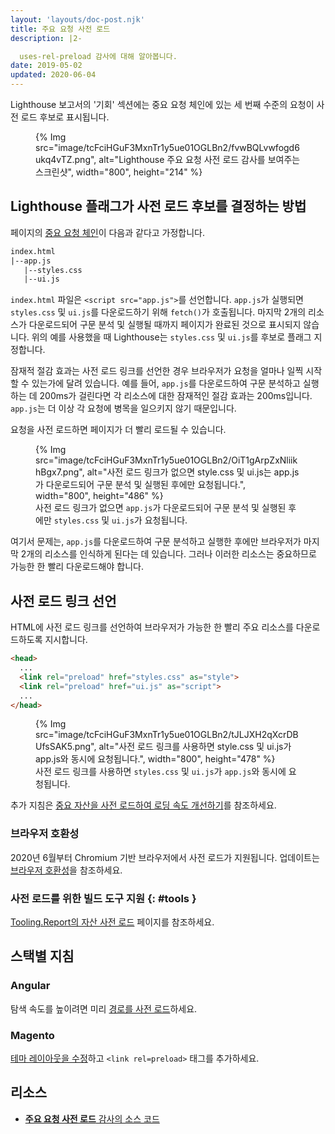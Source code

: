 ```yaml
---
layout: 'layouts/doc-post.njk'
title: 주요 요청 사전 로드
description: |2-

  uses-rel-preload 감사에 대해 알아봅니다.
date: 2019-05-02
updated: 2020-06-04
---
```


Lighthouse 보고서의 '기회' 섹션에는 중요 요청 체인에 있는 세 번째 수준의 요청이 사전 로드 후보로 표시됩니다.

<figure>   {% Img src="image/tcFciHGuF3MxnTr1y5ue01OGLBn2/fvwBQLvwfogd6ukq4vTZ.png", alt="Lighthouse 주요 요청 사전 로드 감사를 보여주는 스크린샷", width="800", height="214" %}</figure>

## Lighthouse 플래그가 사전 로드 후보를 결정하는 방법

페이지의 [중요 요청 체인](/docs/lighthouse/performance/critical-request-chains/)이 다음과 같다고 가정합니다.

```html
index.html
|--app.js
   |--styles.css
   |--ui.js
```

`index.html` 파일은 `<script src="app.js">`를 선언합니다. `app.js`가 실행되면 `styles.css` 및 `ui.js`를 다운로드하기 위해 `fetch()`가 호출됩니다. 마지막 2개의 리소스가 다운로드되어 구문 분석 및 실행될 때까지 페이지가 완료된 것으로 표시되지 않습니다. 위의 예를 사용했을 때 Lighthouse는 `styles.css` 및 `ui.js`를 후보로 플래그 지정합니다.

잠재적 절감 효과는 사전 로드 링크를 선언한 경우 브라우저가 요청을 얼마나 일찍 시작할 수 있는가에 달려 있습니다. 예를 들어, `app.js`를 다운로드하여 구문 분석하고 실행하는 데 200ms가 걸린다면 각 리소스에 대한 잠재적인 절감 효과는 200ms입니다. `app.js`는 더 이상 각 요청에 병목을 일으키지 않기 때문입니다.

요청을 사전 로드하면 페이지가 더 빨리 로드될 수 있습니다.

<figure>   {% Img src="image/tcFciHGuF3MxnTr1y5ue01OGLBn2/OiT1gArpZxNliikhBgx7.png", alt="사전 로드 링크가 없으면 style.css 및 ui.js는 app.js가 다운로드되어 구문 분석 및 실행된 후에만 요청됩니다.", width="800", height="486" %}   <figcaption>     사전 로드 링크가 없으면 <code>app.js</code>가 다운로드되어 구문 분석 및 실행된 후에만 <code>styles.css</code> 및 <code>ui.js</code>가 요청됩니다.   </figcaption></figure>

여기서 문제는, `app.js`를 다운로드하여 구문 분석하고 실행한 후에만 브라우저가 마지막 2개의 리소스를 인식하게 된다는 데 있습니다. 그러나 이러한 리소스는 중요하므로 가능한 한 빨리 다운로드해야 합니다.

## 사전 로드 링크 선언

HTML에 사전 로드 링크를 선언하여 브라우저가 가능한 한 빨리 주요 리소스를 다운로드하도록 지시합니다.

```html
<head>
  ...
  <link rel="preload" href="styles.css" as="style">
  <link rel="preload" href="ui.js" as="script">
  ...
</head>
```

<figure>   {% Img src="image/tcFciHGuF3MxnTr1y5ue01OGLBn2/tJLJXH2qXcrDBUfsSAK5.png", alt="사전 로드 링크를 사용하면 style.css 및 ui.js가 app.js와 동시에 요청됩니다.", width="800", height="478" %}   <figcaption>     사전 로드 링크를 사용하면 <code>styles.css</code> 및 <code>ui.js</code>가 <code>app.js</code>와 동시에 요청됩니다.   </figcaption></figure>

추가 지침은 [중요 자산을 사전 로드하여 로딩 속도 개선하기](https://web.dev/preload-critical-assets/)를 참조하세요.

### 브라우저 호환성

2020년 6월부터 Chromium 기반 브라우저에서 사전 로드가 지원됩니다. 업데이트는 [브라우저 호환성](https://developer.mozilla.org/docs/Web/HTML/Preloading_content#Browser_compatibility)을 참조하세요.

### 사전 로드를 위한 빌드 도구 지원 {: #tools }

[Tooling.Report의 자산 사전 로드](https://bundlers.tooling.report/non-js-resources/html/preload-assets/?utm_source=web.dev&utm_campaign=lighthouse&utm_medium=uses-rel-preload) 페이지를 참조하세요.

## 스택별 지침

### Angular

탐색 속도를 높이려면 미리 [경로를 사전 로드](https://web.dev/route-preloading-in-angular/)하세요.

### Magento

[테마 레이아웃을 수정](https://devdocs.magento.com/guides/v2.3/frontend-dev-guide/layouts/xml-manage.html)하고 `<link rel=preload>` 태그를 추가하세요.

## 리소스

- [**주요 요청 사전 로드** 감사의 소스 코드](https://github.com/GoogleChrome/lighthouse/blob/master/lighthouse-core/audits/uses-rel-preload.js)
